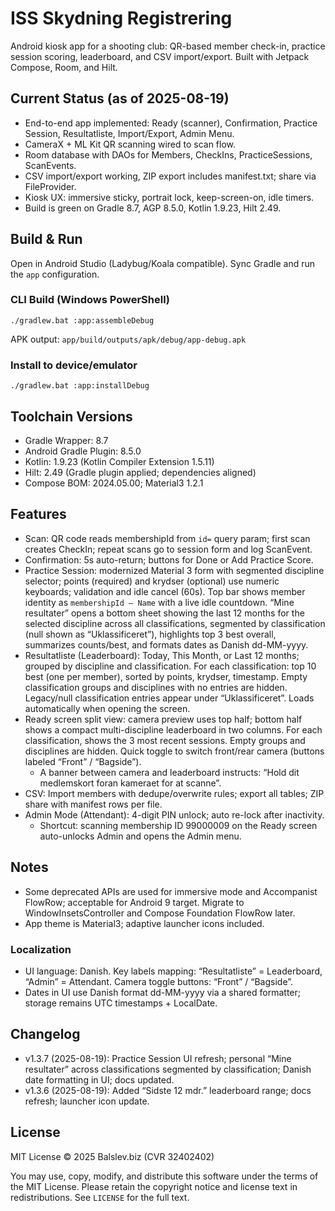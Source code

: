 # ISS Skydning Registrering

Android kiosk app for a shooting club: QR-based member check-in, practice session scoring, leaderboard, and CSV import/export. Built with Jetpack Compose, Room, and Hilt.

## Current Status (as of 2025-08-19)
- End-to-end app implemented: Ready (scanner), Confirmation, Practice Session, Resultatliste, Import/Export, Admin Menu.
- CameraX + ML Kit QR scanning wired to scan flow.
- Room database with DAOs for Members, CheckIns, PracticeSessions, ScanEvents.
- CSV import/export working, ZIP export includes manifest.txt; share via FileProvider.
- Kiosk UX: immersive sticky, portrait lock, keep-screen-on, idle timers.
- Build is green on Gradle 8.7, AGP 8.5.0, Kotlin 1.9.23, Hilt 2.49.

## Build & Run
Open in Android Studio (Ladybug/Koala compatible). Sync Gradle and run the `app` configuration.

### CLI Build (Windows PowerShell)
```
./gradlew.bat :app:assembleDebug
```
APK output: `app/build/outputs/apk/debug/app-debug.apk`

### Install to device/emulator
```
./gradlew.bat :app:installDebug
```

## Toolchain Versions
- Gradle Wrapper: 8.7
- Android Gradle Plugin: 8.5.0
- Kotlin: 1.9.23 (Kotlin Compiler Extension 1.5.11)
- Hilt: 2.49 (Gradle plugin applied; dependencies aligned)
- Compose BOM: 2024.05.00; Material3 1.2.1

## Features
- Scan: QR code reads membershipId from `id=` query param; first scan creates CheckIn; repeat scans go to session form and log ScanEvent.
- Confirmation: 5s auto-return; buttons for Done or Add Practice Score.
- Practice Session: modernized Material 3 form with segmented discipline selector; points (required) and krydser (optional) use numeric keyboards; validation and idle cancel (60s). Top bar shows member identity as `membershipId – Name` with a live idle countdown. “Mine resultater” opens a bottom sheet showing the last 12 months for the selected discipline across all classifications, segmented by classification (null shown as “Uklassificeret”), highlights top 3 best overall, summarizes counts/best, and formats dates as Danish dd-MM-yyyy.
- Resultatliste (Leaderboard): Today, This Month, or Last 12 months; grouped by discipline and classification. For each classification: top 10 best (one per member), sorted by points, krydser, timestamp. Empty classification groups and disciplines with no entries are hidden. Legacy/null classification entries appear under “Uklassificeret”. Loads automatically when opening the screen.
- Ready screen split view: camera preview uses top half; bottom half shows a compact multi-discipline leaderboard in two columns. For each classification, shows the 3 most recent sessions. Empty groups and disciplines are hidden. Quick toggle to switch front/rear camera (buttons labeled “Front” / “Bagside”).
	- A banner between camera and leaderboard instructs: “Hold dit medlemskort foran kameraet for at scanne”.
- CSV: Import members with dedupe/overwrite rules; export all tables; ZIP share with manifest rows per file.
- Admin Mode (Attendant): 4-digit PIN unlock; auto re-lock after inactivity.
	- Shortcut: scanning membership ID 99000009 on the Ready screen auto-unlocks Admin and opens the Admin menu.

## Notes
- Some deprecated APIs are used for immersive mode and Accompanist FlowRow; acceptable for Android 9 target. Migrate to WindowInsetsController and Compose Foundation FlowRow later.
- App theme is Material3; adaptive launcher icons included.

### Localization
- UI language: Danish. Key labels mapping: “Resultatliste” = Leaderboard, “Admin” = Attendant. Camera toggle buttons: “Front” / “Bagside”.
- Dates in UI use Danish format dd-MM-yyyy via a shared formatter; storage remains UTC timestamps + LocalDate.

## Changelog
- v1.3.7 (2025-08-19): Practice Session UI refresh; personal “Mine resultater” across classifications segmented by classification; Danish date formatting in UI; docs updated.
- v1.3.6 (2025-08-19): Added “Sidste 12 mdr.” leaderboard range; docs refresh; launcher icon update.

## License
MIT License © 2025 Balslev.biz (CVR 32402402)

You may use, copy, modify, and distribute this software under the terms of the MIT License. Please retain the copyright notice and license text in
redistributions. See `LICENSE` for the full text.
